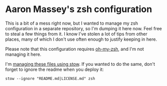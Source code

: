 # Aaron Massey's zsh configuration

This is a bit of a mess right now, but I wanted to manage my zsh configuration
in a separate repository, so I'm dumping it here now.  Feel free to steal a
few things from it.  I know I've stolen a lot of tips from other places, many
of which I don't use often enough to justify keeping in here.

Please note that this configuration requires [oh-my-zsh][1], and I'm not
managing it here.

I'm [managing these files using stow][2]. If you wanted to do the same, don't
forget to ignore the readme when you deploy it:

    stow --ignore "README.md|LICENSE.md" zsh

[1]: https://github.com/robbyrussell/oh-my-zsh
[2]: http://brandon.invergo.net/news/2012-05-26-using-gnu-stow-to-manage-your-dotfiles.html
